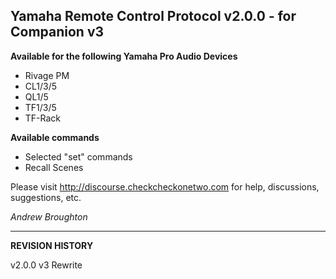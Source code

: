## Yamaha Remote Control Protocol v2.0.0 - for Companion v3

**Available for the following Yamaha Pro Audio Devices**

* Rivage PM
* CL1/3/5
* QL1/5
* TF1/3/5
* TF-Rack

**Available commands**

* Selected "set" commands
* Recall Scenes

Please visit http://discourse.checkcheckonetwo.com for help, discussions, suggestions, etc.

*Andrew Broughton*

---

**REVISION HISTORY**


v2.0.0  v3 Rewrite